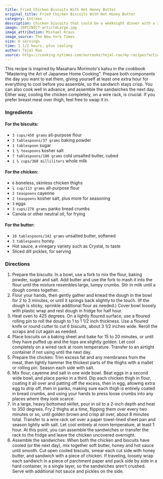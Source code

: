 ```yaml
---
title: Fried Chicken Biscuits With Hot Honey Butter
original_title: Fried Chicken Biscuits With Hot Honey Butter
category: Entrees
description: Chicken biscuits that could be a weeknight dinner with a side of greens, but it's made to travel, and perfectly suited for a picnic. The biscuit dough is lightly kneaded, so it's not too tender to work in a sandwich. The chicken tenders are pounded and coated in panko for plenty of crunch.
image: 28PICNIC7-articleLarge.jpg
image_attribution: Michael Kraus
image_source: The New York Times
size: 6 servings
time: 1 1/2 hours, plus cooling
author: Tejal Rao
source: https://cooking.nytimes.com/ourcooks/tejal-rao/my-recipes?action=click&module=byline&region=recipe%20page
---
```


This recipe is inspired by Masaharu Morimoto's katsu in the cookbook "Mastering the Art of Japanese Home Cooking". Prepare both components the day you want to eat them, giving yourself at least one extra hour for everything to cool before you assemble, so the sandwich stays crisp. You can also cook well in advance, and assemble the sandwiches the next day. Either way, cooling the chicken completely, on a wire rack, is crucial. If you prefer breast meat over thigh, feel free to swap it in.

### Ingredients

#### For the biscuits:

* `3 cups/450 grams` all-purpose flour 
* `3 tablespoons/37 grams` baking powder 
* `1 tablespoon` sugar 
* `1 ½ teaspoons` kosher salt 
* `7 tablespoons/100 grams` cold unsalted butter, cubed 
* `1 ½ cups/360 milliliters` whole milk 

#### For the chicken:

* `6` boneless, skinless chicken thighs 
* `¾ cup/113 grams` all-purpose flour 
* `2 teaspoons` cayenne 
* `2 teaspoons` kosher salt, plus more for seasoning 
* `3` eggs 
* `3 cups/270 grams` panko bread crumbs 
* Canola or other neutral oil, for frying 

#### For the butter:

* `10 tablespoons/142 grams` unsalted butter, softened 
* `3 tablespoons` honey 
* Hot sauce, a vinegary variety such as Crystal, to taste 
* Sliced dill pickles, for serving 

### Directions

1. Prepare the biscuits: In a bowl, use a fork to mix the flour, baking powder, sugar and salt. Add butter and use the fork to mash it into the flour until the mixture resembles large, lumpy crumbs. Stir in milk until a dough comes together.
2. Flour your hands, then gently gather and knead the dough in the bowl for 2 to 3 minutes, or until it springs back slightly to the touch. \(If the dough is sticky, sprinkle additional flour as needed.\) Cover bowl loosely with plastic wrap and rest dough in fridge for half hour.
3. Heat oven to 425 degrees. On a lightly floured surface, use a floured rolling pin to roll the dough to 1 to 1 1/2 inch thickness. Use a floured knife or round cutter to cut 6 biscuits, about 3 1/2 inches wide. Reroll the scraps and cut again as needed.
4. Place biscuits on a baking sheet and bake for 15 to 20 minutes, or until they have puffed up and the tops are slightly golden. Let cool completely on a wired rack at room temperature. Transfer to an airtight container if not using until the next day.
5. Prepare the chicken: Trim excess fat and any membranes from the meat, then lightly hammer the thickest parts of the thighs with a mallet or rolling pin. Season each side with salt.
6. Mix flour, cayenne and salt in one wide bowl. Beat eggs in a second wide bowl, and place panko in a third. Dip each chicken thigh in flour, coating it all over and patting off the excess, then in egg, allowing extra egg to drip off, then in panko, making sure each thigh is entirely coated in bread crumbs, and using your hands to press loose crumbs into any places where they look scarce.
7. In a large, heavy bottomed skillet, pour in oil to a 2\-inch depth and heat to 350 degrees. Fry 2 thighs at a time, flipping them over every two minutes or so, until golden brown and crisp all over, about 8 minutes total. Transfer to a wire rack set over a paper towel\-lined sheet pan and season lightly with salt. Let cool entirely at room temperature, at least 1 hour. At this point, you can assemble the sandwiches or transfer the rack to the fridge and leave the chicken uncovered overnight.
8. Assemble the sandwiches: When both the chicken and biscuits have cooled \(or the next day\), mix together soft butter, honey and hot sauce until smooth. Cut open cooled biscuits, smear each cut side with honey butter, and sandwich with a piece of chicken. If traveling, loosely wrap each sandwich in a piece of parchment paper and pack side by side in a hard container, in a single layer, so the sandwiches aren’t crushed. Serve with additional hot sauce and pickles on the side.